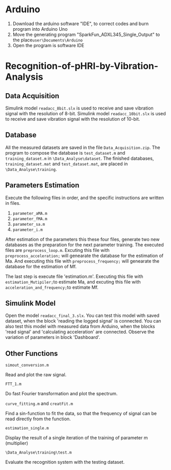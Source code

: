 # Arduino

1. Download the arduino software "IDE", to correct codes and burn program into Arduino Uno
2. Move the generating program "SparkFun_ADXL345_Single_Output" to the place`user\Documents\Arduino`
3. Open the program is software IDE

# Recognition-of-pHRI-by-Vibration-Analysis

## Data Acquisition
Simulink model `readacc_8bit.slx` is used to receive and save vibration signal with the resolution of 8-bit.
Simulink model `readacc_10bit.slx` is used to receive and save vibration signal with the resolution of 10-bit.

## Database
All the measured datasets are saved in the file `Data_Acquisition.zip`.
The program to compose the database is `test_dataset.m` and `training_dataset.m` in `\Data_Analyse\dataset`.
The finished databases, `training_dataset.mat` and `test_dataset.mat`, are placed in `\Data_Analyse\training`.

## Parameters Estimation
Execute the following files in order, and the specific instructions are written in files.
1. `parameter_aMA.m`
2. `parameter_fMA.m`
3. `parameter_sa.m`
4. `parameter_i.m`

After estimation of the parameters this these four files, generate two new databases as the preparation for the next parameter training. The executed files are `preprocess_loop.m`. Excuting this file with ` preprocess_acceleration;` will genearate the database for the estimation of Ma. And executing this file with `preprocess_frequency;` will genearate the database for the estimation of Mf.

The last step is execute file 'estimation.m'. Executing this file with `estimation_Mutipiler;`to estimate Ma, and excuting this file with `acceleration_and_frequency;`to estimate Mf.

## Simulink Model

Open the model `readacc_final_3.slx`.
You can test this model with saved dataset, when the block 'reading the logged signal' is connected.
You can also test this model with measured data from Arduino, when the blocks 'read signal' and 'calculating acceleration' are connected.
Observe the variation of parameters in block 'Dashboard'.

## Other Functions

`simout_conversion.m` 

Read and plot the raw signal.

`FTT_1.m`

Do fast Fourier transformation and plot the spectrum.

`curve_fitting.m` and `creatFit.m`

Find a sin-function to fit the data, so that the frequency of signal can be read directly from the function.

`estimation_single.m`

Display the result of a single iteration of the training of parameter m (multiplier)

`\Data_Analyse\training\test.m`

 Evaluate the recognition system with the testing dataset.

